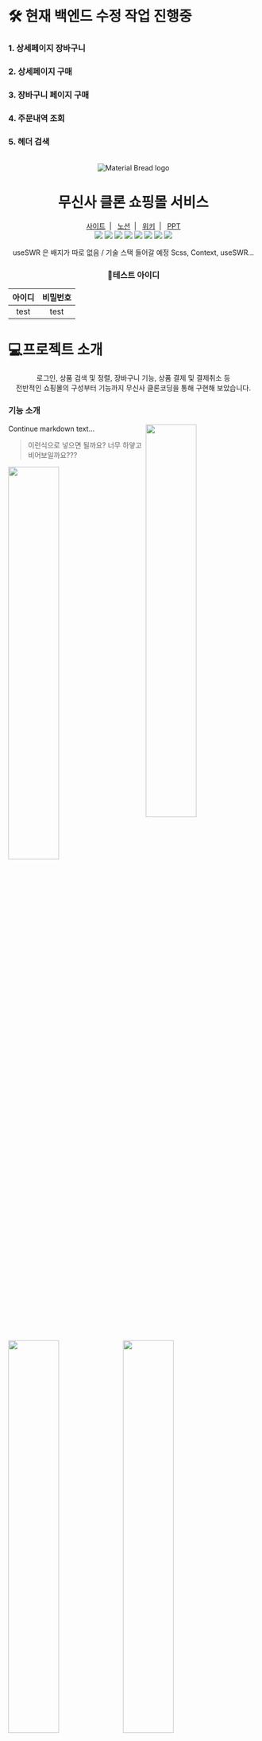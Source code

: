 <h1>🛠 현재 백엔드 수정 작업 진행중</h1>
<h3>1. 상세페이지 장바구니</h3>
<h3>2. 상세페이지 구매</h3>
<h3>3. 장바구니 페이지 구매</h3>
<h3>4. 주문내역 조회</h3>
<h3>5. 헤더 검색</h3>
    
    
    
<br />
<div align="center"><img src="https://user-images.githubusercontent.com/110218594/195773693-4b1828da-8903-4b07-9ba6-fcab1e240418.png" alt="Material Bread logo"></div>

<h1 align="center">무신사 클론 쇼핑몰 서비스</h1>
<div align="center">
    <a href="www.naver.com">사이트</a><span>&nbsp;&nbsp;|&nbsp;&nbsp;</span>
    <a href="www.naver.com">노션</a><span>&nbsp;&nbsp;|&nbsp;&nbsp;</span>
    <a href="www.naver.com">위키</a><span>&nbsp;&nbsp;|&nbsp;&nbsp;</span>
    <a href="www.naver.com">PPT</a>
</div>
<div align="center">
    <img src="https://img.shields.io/badge/React-61DAFB?style=for-the-badge&logo=React&logoColor=white"/>
    <img src="https://img.shields.io/badge/React Router-CA4245?style=for-the-badge&logo=React Router&logoColor=white"/>
    <img src="https://img.shields.io/badge/Visual Studio Code-007ACC?style=for-the-badge&logo=Visual Studio Code&logoColor=white"/>
    <img src="https://img.shields.io/badge/GitHub-181717?style=for-the-badge&logo=GitHub&logoColor=white"/>
    <img src="https://img.shields.io/badge/styled components-DB7093?style=for-the-badge&logo=styled-components&logoColor=white"/>   
    <img src="https://img.shields.io/badge/Axios-5A29E4?style=for-the-badge&logo=Axios&logoColor=white"/>   
    <img src="https://img.shields.io/badge/Node.js-339933?style=for-the-badge&logo=Node.js&logoColor=white"/>
    <img src="https://img.shields.io/badge/useContext-764ABC?style=for-the-badge&logoColor=white"/>
    <p>useSWR 은 배지가 따로 없음 / 
    기술 스택 들어갈 예정
    Scss, Context, useSWR...</p>
    
<h3>🧪테스트 아이디</h3>
    
| 아이디 | 비밀번호 |
|:-:|:-:|
| test | test |
    
    
</div>

# 💻프로젝트 소개

<div align="center">
    로그인, 상품 검색 및 정렬, 장바구니 기능, 상품 결제 및 결제취소 등<br>전반적인 쇼핑몰의 구성부터 기능까지 무신사 클론코딩을 통해 구현해 보았습니다.
</div>

### 기능 소개

<img style="float: right;" src="https://user-images.githubusercontent.com/101618759/196857707-e9135b20-7442-4fd0-b1cd-a5c02c41354c.jpg" width="45%">

Continue markdown text...

> 이런식으로 넣으면 될까요? 너무 하얗고 비어보일까요???

<div>
<img src="https://user-images.githubusercontent.com/101618759/196857707-e9135b20-7442-4fd0-b1cd-a5c02c41354c.jpg" width="45%">
<img src="https://user-images.githubusercontent.com/101618759/196099589-c248f757-07a2-47cc-955e-9a67d2234070.gif" width="45%">
<img src="https://user-images.githubusercontent.com/101618759/196857732-68345ad8-202f-4908-aec4-afe3024a6206.jpg" width="45%">
<img src="https://user-images.githubusercontent.com/101618759/196099589-c248f757-07a2-47cc-955e-9a67d2234070.gif" width="45%">
<img src="https://user-images.githubusercontent.com/101618759/196857763-4eacb521-b0af-48fa-801e-12d4283d9d10.jpg" width="45%"> 
<img src="https://user-images.githubusercontent.com/101618759/196099589-c248f757-07a2-47cc-955e-9a67d2234070.gif" width="45%">
</div>
    
> 로그인 페이지에서 소셜로그인, 유효성 검사, 아이디 비밀번호 찾기를 할 수 있어요

- 소셜로그인 이미지와 상세 설명
- 유효성 검사~ 이미지와 상세 설명~
- 비밀 번호 찾기~

> 회원가입 페이지에서 휴대폰 / 이메일 인증을 할 수 있어요

- 회원가입 페이지 이미지 / 기능 상세 설명~??

> 메인페이지에서 상품을 검색하고, 조건에 따라 필터링 / 정렬할 수 있어요

> 디테일 페이지에서 상품이미지를 확대하고 옵션을 선택 할 수 있어요

> 마이 페이지에서 주문 내역, 좋아요 상품, 장바구니 내역을 볼 수 있어요

> 레이아웃 컴포넌트
>
> - 헤더에서 상품 검색 기능과, 주문내역 / 장바구니 상품 알림 기능을 이용 할 수 있어요<br>
> - 사이드바에서 상품 카테고리를 선택 할 수 있어요<br>
> - 다이어로그에서 바로가기 / 스크롤 / 공유하기 기능을 사용할 수 있어요<br>
> - 푸터에 어쩌구저쩌구 기능이 있어요

# 👨‍👨‍👧‍👦 팀원 소개

<div align="center">
    
송민지 | 서경주 | 김우혁 | 이다노 
:---: | :---: | :---: | :---: 
<a href="www.naver.com"><img width="180" height="180" src="https://user-images.githubusercontent.com/110218594/195768697-95dead67-fe4f-42a2-be59-218602e70506.png" alt="Material Bread logo"></a> | <a href="www.naver.com"><img width="180" height="180" src="https://user-images.githubusercontent.com/110218594/195768697-95dead67-fe4f-42a2-be59-218602e70506.png" alt="Material Bread logo"></a> | <a href="www.naver.com"><img width="180" height="180" src="https://user-images.githubusercontent.com/110218594/195768697-95dead67-fe4f-42a2-be59-218602e70506.png" alt="Material Bread logo"></a> | <a href="www.naver.com"><img width="180" height="180" src="https://user-images.githubusercontent.com/110218594/195768697-95dead67-fe4f-42a2-be59-218602e70506.png" alt="Material Bread logo"></a> 
<a href="www.naver.com">GitHub</a> | <a href="www.naver.com">GitHub</a> | <a href="www.naver.com">GitHub</a> | <a href="www.naver.com">GitHub</a> 
FrontEnd | FrontEnd | FrontEnd | FrontEnd
 
</div>
<div align="center">
    
이민서 | 이준영
:---: | :---:
<a href="www.naver.com"><img width="180" height="180" src="https://user-images.githubusercontent.com/110218594/195768697-95dead67-fe4f-42a2-be59-218602e70506.png" alt="Material Bread logo"></a> | <a href="www.naver.com"><img width="180" height="180" src="https://user-images.githubusercontent.com/110218594/195768697-95dead67-fe4f-42a2-be59-218602e70506.png" alt="Material Bread logo"></a>
<a href="www.naver.com">git으로 이동하기</a> | 301 
BackEnd | BackEnd
 
</div>
　
 
# 🛠 기술적 도전

<details>
<summary>🛠 토글버튼 도저언</summary>
<div markdown="1">

안녕

</div>
</details>
